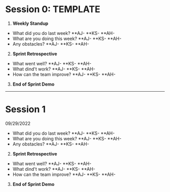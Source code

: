 # Session 0: TEMPLATE

1. **Weekly Standup**
  * What did you do last week?
    **AJ-
    **KS-
    **AH-
  * What are you doing this week?
    **AJ-
    **KS-
    **AH-
  * Any obstacles?
    **AJ-
    **KS-
    **AH-
    
2. **Sprint Retrospective**
  * What went well?
    **AJ-
    **KS-
    **AH-
  * What dind't work?
    **AJ-
    **KS-
    **AH-
  * How can the team improve?
    **AJ-
    **KS-
    **AH-

3. **End of Sprint Demo**
___

# Session 1
09/29/2022

  * What did you do last week?
    **AJ-
    **KS-
    **AH-
  * What are you doing this week?
    **AJ-
    **KS-
    **AH-
  * Any obstacles?
    **AJ-
    **KS-
    **AH-
    
2. **Sprint Retrospective**
  * What went well?
    **AJ-
    **KS-
    **AH-
  * What dind't work?
    **AJ-
    **KS-
    **AH-
  * How can the team improve?
    **AJ-
    **KS-
    **AH-
  
3. **End of Sprint Demo**
